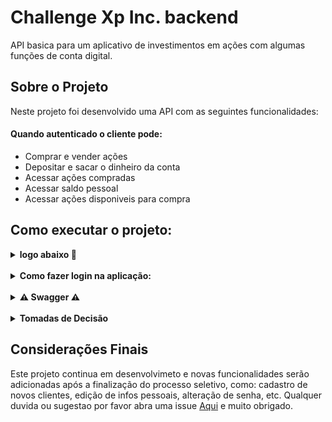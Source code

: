 # Challenge Xp Inc. backend

API basica para um aplicativo de investimentos em ações com algumas funções de conta digital.

## Sobre o Projeto

Neste projeto foi desenvolvido uma API com as seguintes funcionalidades:

#### Quando autenticado o cliente pode:

- Comprar e vender ações
- Depositar e sacar o dinheiro da conta
- Acessar ações compradas
- Acessar saldo pessoal
- Acessar ações disponiveis para compra

## Como executar o projeto:

<details>
  <summary><strong>logo abaixo 🐳</strong></summary><br />

Para instalar e executar localmente a API você deve ter o [Git](https://gist.github.com/derhuerst/1b15ff4652a867391f03) e o [Docker](https://docs.docker.com/install/) instalados e configurados.
Utilizando o terminal, faça o clone do projeto:

```
git clone git@github.com:Hiago-Vitor/desafio-app-de-investimentos-backend.git

cd desafio-app-de-investimentos-backend
```

É necessario renomear o arquivo `.env.example` para `.env`:

- não é necessario alterar as variaveis
- o projeto roda nas portas 3000 para o Node e 3306 para o MySQL

Use o Docker para carregar e depois disponibilizar todos os serviços necessários ao funcionamento:

```
npm run docker
```

Instalando as dependencias do projeto, iniciando o banco de dados e rodando a aplicação

```
npm i && npm run create && npm run seed && npm run dev
```

Para restaurar o banco execute:

```
npm run drop && npm run create && npm run seed && npm run dev
```

Para executar os testes:

```
npm run test:mocha
```

</details><br />

<details>
  <summary><strong>Como fazer login na aplicação:</strong></summary><br />
  
  ### Para acessar a aplicação, seja localmente ou pelo deploy a aplicação conta com dois usuarios ja cadastrados com as seguintes credenciais:

- ### User: teste
- email: `test@test.com`
- password: `password`
<br>
<br>

- ### User: teste-2
- email: `other@test.com`
- password: `password2`


</details>
<br>
<details>
  <summary><strong>⚠️ Swagger ⚠️</strong></summary><br />

 - A documentação do swagger encontra-se incompleta porem esta mapeando todas as rotas na rota `localhost:3000/api-docs`

</details>
<br>
<details>
  <summary><strong>Tomadas de Decisão</strong></summary><br>

### Visando qualidade, segurança e confiabilidade, algumas mudanças foram feitas nos endpoints requeridos pelo desafio, como:

- Criação do endpoin `/login` para autenticação do cliente com as bibliotecas JWT e bcrypt

- Alteração nas requisiçoes que pediam o id do cliente, agora a informação é lida pelo dado contido no token criado no login.

Fiz essas alterações pois antes o usuario poderia comprar ativos, realizar deposistos, saques e consultas de dados de outros clientes.

### Em função do tempo, no caso da documentação no Swagger não estar pronta ate a entrega do desafio preparei duas colections para mapear os endpoits:

É necessario possuir o [Insomnia](https://insomnia.rest/download) ou o [Postman](https://www.postman.com/downloads/) instalados, para utilizar uma das collections que estão na raiz do projeto.

</details>

## Considerações Finais

Este projeto continua em desenvolvimeto e novas funcionalidades serão adicionadas após a finalização do processo seletivo, como: cadastro de novos clientes, edição de infos pessoais, alteração de senha, etc.
Qualquer duvida ou sugestao por favor abra uma issue [Aqui](https://github.com/Hiago-Vitor/desafio-app-de-investimentos-backend/issues) e muito obrigado.
